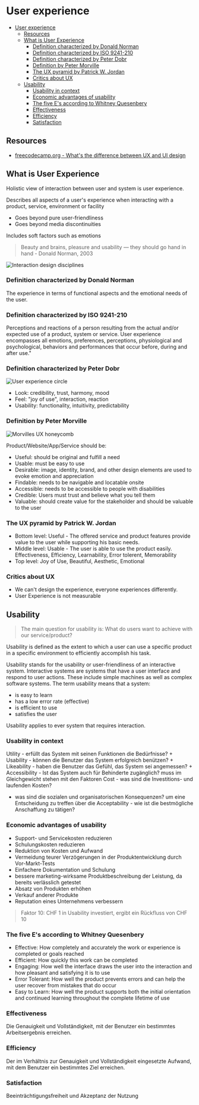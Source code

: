 # User experience
- [User experience](#user-experience)
  - [Resources](#resources)
  - [What is User Experience](#what-is-user-experience)
    - [Definition characterized by Donald Norman](#definition-characterized-by-donald-norman)
    - [Definition characterized by ISO 9241-210](#definition-characterized-by-iso-9241-210)
    - [Definition characterized by Peter Dobr](#definition-characterized-by-peter-dobr)
    - [Definition by Peter Morville](#definition-by-peter-morville)
    - [The UX pyramid by Patrick W. Jordan](#the-ux-pyramid-by-patrick-w-jordan)
    - [Critics about UX](#critics-about-ux)
  - [Usability](#usability)
    - [Usability in context](#usability-in-context)
    - [Economic advantages of usability](#economic-advantages-of-usability)
    - [The five E's according to Whitney Quesenbery](#the-five-es-according-to-whitney-quesenbery)
    - [Effectiveness](#effectiveness)
    - [Efficiency](#efficiency)
    - [Satisfaction](#satisfaction)


## Resources
- [freecodecamp.org - What's the difference between UX and UI design](https://www.freecodecamp.org/news/whats-the-difference-between-ux-and-ui-design-2ca8d107de14/)

## What is User Experience
Holistic view of interaction between user and system is user experience.

Describes all aspects of a user's experience when interacting with a product, service, environment or facility
- Goes beyond pure user-friendliness
- Goes beyond media discontinuities

Includes soft factors such as emotions

> Beauty and brains, pleasure and usability —
they should go hand in hand - Donald Norman, 2003

![Interaction design disciplines](Interaction-Design-Disciplines.png)

### Definition characterized by Donald Norman
The experience in terms of functional aspects and the emotional needs of the user.

### Definition characterized by ISO 9241-210
Perceptions and reactions of a person resulting from the actual and/or expected use of a product, system or service. User experience encompasses all emotions, preferences, perceptions, physiological and psychological, behaviors and performances that occur before, during and after use."

### Definition characterized by Peter Dobr
![User experience circle](User-experience.svg)

- Look: credibility, trust, harmony, mood
- Feel: "joy of use", interaction, reaction
- Usability: functionality, intuitivity, predictability

### Definition by Peter Morville

![Morvilles UX honeycomb](Morvilles-User-Experience-Honeycomb-35-Useful-fit-for-practical-use-in-the-clinical.png)

Product/Website/App/Service should be:
- Useful: should be original and fulfill a need
- Usable: must be easy to use
- Desirable: image, identity, brand, and other design elements are used to evoke emotion and appreciation
- Findable: needs to be navigable and locatable onsite
- Accessible: needs to be accessible to people with disabilities
- Credible: Users must trust and believe what you tell them
- Valuable: should create value for the stakeholder and should be valuable to the user

### The UX pyramid by Patrick W. Jordan

- Bottom level: Useful - The offered service and product features provide value to the user while supporting his basic needs.
- Middle level: Usable - The user is able to use the product easily. Effectiveness, Efficiency, Learnability, Error tolerent, Memorability
- Top level: Joy of Use, Beautiful, Aesthetic, Emotional

### Critics about UX

- We can't design the experience, everyone experiences differently.
- User Experience is not measurable

## Usability

> The main question for usability is: What do users want to achieve with our service/product?

Usability is defined as the extent to which a user can use a specific product in a specific environment to efficiently accomplish his task.

Usability stands for the usability or user-friendliness of an interactive system. Interactive systems are systems that have a user interface and respond to user actions. These include simple machines as well as complex software systems. The term usability means that a system:
- is easy to learn
- has a low error rate (effective)
- is efficient to use
- satisfies the user

Usability applies to ever system that requires interaction.

### Usability in context
Utility - erfüllt das System mit seinen Funktionen die Bedürfnisse?
+
Usability - können die Benutzer das System erfolgreich benützen?
+
Likeability - haben die Benutzer das Gefühl, das System sei angemessen?
+
Accessibility - Ist das System auch für Behinderte zugänglich?
muss im Gleichgewicht stehen mit den Faktoren
Cost - was sind die Investitions- und laufenden Kosten?
- was sind die sozialen und organisatorischen Konsequenzen?
um eine Entscheidung zu treffen über die
Acceptability - wie ist die bestmögliche Anschaffung zu tätigen?

### Economic advantages of usability
- Support- und Servicekosten reduzieren
- Schulungskosten reduzieren
- Reduktion von Kosten und Aufwand
- Vermeidung teurer Verzögerungen in der Produktentwicklung durch Vor-Markt-Tests
- Einfachere Dokumentation und Schulung
- bessere marketing-wirksame Produktbeschreibung der Leistung, da bereits verlässlich getestet
- Absatz von Produkten erhöhen
- Verkauf anderer Produkte
- Reputation eines Unternehmens verbessern
> Faktor 10: CHF 1 in Usability investiert, ergibt
ein Rückfluss von CHF 10

### The five E's according to Whitney Quesenbery

- Effective: How completely and accurately the work or experience is completed or goals reached
- Efficient: How quickly this work can be completed
- Engaging: How well the interface draws the user into the interaction and how pleasant and satisfying it is to use
- Error Tolerant: How well the product prevents errors and can help the user recover from mistakes that do occur
- Easy to Learn: How well the product supports both the initial orientation and continued learning throughout the complete lifetime of use

### Effectiveness
Die Genauigkeit und Vollständigkeit, mit der Benutzer ein bestimmtes Arbeitsergebnis erreichen.

### Efficiency
Der im Verhältnis zur Genauigkeit und Vollständigkeit eingesetzte Aufwand, mit dem Benutzer ein bestimmtes Ziel erreichen.

### Satisfaction
Beeinträchtigungsfreiheit und Akzeptanz der Nutzung